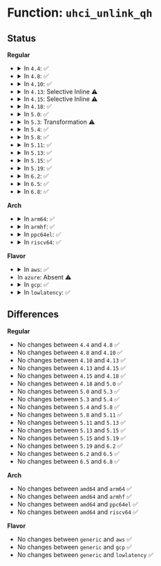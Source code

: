# Function: <code>uhci_unlink_qh</code>

## Status
<b>Regular</b>
<ul>
<li>
<details>
<summary>In <code>4.4</code>: ✅</summary>

```c
void uhci_unlink_qh(struct uhci_hcd *uhci, struct uhci_qh *qh);
```

**Collision:** Unique Static

**Inline:** No

**Transformation:** False

**Instances:**

```
In drivers/usb/host/uhci-hcd.c (ffffffff81645b80)
Location: drivers/usb/host/uhci-q.c:552
Inline: False
Direct callers:
  - drivers/usb/host/uhci-hcd.c:uhci_giveback_urb
  - drivers/usb/host/uhci-hcd.c:uhci_urb_dequeue
```
**Symbols:**

```
ffffffff81645b80-ffffffff81645cb5: uhci_unlink_qh (STB_LOCAL)
```
</details>
</li>
<li>
<details>
<summary>In <code>4.8</code>: ✅</summary>

```c
void uhci_unlink_qh(struct uhci_hcd *uhci, struct uhci_qh *qh);
```

**Collision:** Unique Static

**Inline:** No

**Transformation:** False

**Instances:**

```
In drivers/usb/host/uhci-hcd.c (ffffffff816a66b0)
Location: drivers/usb/host/uhci-q.c:551
Inline: False
Direct callers:
  - drivers/usb/host/uhci-hcd.c:uhci_giveback_urb
  - drivers/usb/host/uhci-hcd.c:uhci_urb_dequeue
```
**Symbols:**

```
ffffffff816a66b0-ffffffff816a67e8: uhci_unlink_qh (STB_LOCAL)
```
</details>
</li>
<li>
<details>
<summary>In <code>4.10</code>: ✅</summary>

```c
void uhci_unlink_qh(struct uhci_hcd *uhci, struct uhci_qh *qh);
```

**Collision:** Unique Static

**Inline:** No

**Transformation:** False

**Instances:**

```
In drivers/usb/host/uhci-hcd.c (ffffffff816d47d0)
Location: drivers/usb/host/uhci-q.c:551
Inline: False
Direct callers:
  - drivers/usb/host/uhci-hcd.c:uhci_giveback_urb
  - drivers/usb/host/uhci-hcd.c:uhci_urb_dequeue
```
**Symbols:**

```
ffffffff816d47d0-ffffffff816d4908: uhci_unlink_qh (STB_LOCAL)
```
</details>
</li>
<li>
<details>
<summary>In <code>4.13</code>: Selective Inline ⚠️</summary>

```c
void uhci_unlink_qh(struct uhci_hcd *uhci, struct uhci_qh *qh);
```

**Collision:** Unique Static

**Inline:** Selective

**Transformation:** False

**Instances:**

```
In drivers/usb/host/uhci-hcd.c (ffffffff816e8c60)
Location: drivers/usb/host/uhci-q.c:551
Inline: True
Direct callers:
  - drivers/usb/host/uhci-hcd.c:uhci_giveback_urb
  - drivers/usb/host/uhci-hcd.c:uhci_urb_dequeue
```
**Symbols:**

```
ffffffff816e8c60-ffffffff816e8d76: uhci_unlink_qh (STB_LOCAL)
```
</details>
</li>
<li>
<details>
<summary>In <code>4.15</code>: Selective Inline ⚠️</summary>

```c
void uhci_unlink_qh(struct uhci_hcd *uhci, struct uhci_qh *qh);
```

**Collision:** Unique Static

**Inline:** Selective

**Transformation:** False

**Instances:**

```
In drivers/usb/host/uhci-hcd.c (ffffffff81755450)
Location: drivers/usb/host/uhci-q.c:552
Inline: True
Direct callers:
  - drivers/usb/host/uhci-hcd.c:uhci_giveback_urb
  - drivers/usb/host/uhci-hcd.c:uhci_urb_dequeue
```
**Symbols:**

```
ffffffff81755450-ffffffff81755566: uhci_unlink_qh (STB_LOCAL)
```
</details>
</li>
<li>
<details>
<summary>In <code>4.18</code>: ✅</summary>

```c
void uhci_unlink_qh(struct uhci_hcd *uhci, struct uhci_qh *qh);
```

**Collision:** Unique Static

**Inline:** No

**Transformation:** False

**Instances:**

```
In drivers/usb/host/uhci-hcd.c (ffffffff81795a40)
Location: drivers/usb/host/uhci-q.c:551
Inline: False
Direct callers:
  - drivers/usb/host/uhci-hcd.c:uhci_giveback_urb
  - drivers/usb/host/uhci-hcd.c:uhci_urb_dequeue
```
**Symbols:**

```
ffffffff81795a40-ffffffff81795b60: uhci_unlink_qh (STB_LOCAL)
```
</details>
</li>
<li>
<details>
<summary>In <code>5.0</code>: ✅</summary>

```c
void uhci_unlink_qh(struct uhci_hcd *uhci, struct uhci_qh *qh);
```

**Collision:** Unique Static

**Inline:** No

**Transformation:** False

**Instances:**

```
In drivers/usb/host/uhci-hcd.c (ffffffff817bc160)
Location: drivers/usb/host/uhci-q.c:551
Inline: False
Direct callers:
  - drivers/usb/host/uhci-hcd.c:uhci_giveback_urb
  - drivers/usb/host/uhci-hcd.c:uhci_urb_dequeue
```
**Symbols:**

```
ffffffff817bc160-ffffffff817bc280: uhci_unlink_qh (STB_LOCAL)
```
</details>
</li>
<li>
<details>
<summary>In <code>5.3</code>: Transformation ⚠️</summary>

```c
void uhci_unlink_qh(struct uhci_hcd *uhci, struct uhci_qh *qh);
```

**Collision:** Unique Static

**Inline:** No

**Transformation:** True

**Instances:**

```
In drivers/usb/host/uhci-hcd.c (0)
Location: drivers/usb/host/uhci-q.c:551
Inline: False
Direct callers:
  - drivers/usb/host/uhci-hcd.c:uhci_giveback_urb
  - drivers/usb/host/uhci-hcd.c:uhci_urb_dequeue
```
**Symbols:**

```
ffffffff817fb340-ffffffff817fb44b: uhci_unlink_qh (STB_LOCAL)
ffffffff817ffff6-ffffffff81800009: uhci_unlink_qh.cold (STB_LOCAL)
```
</details>
</li>
<li>
<details>
<summary>In <code>5.4</code>: ✅</summary>

```c
void uhci_unlink_qh(struct uhci_hcd *uhci, struct uhci_qh *qh);
```

**Collision:** Unique Static

**Inline:** No

**Transformation:** False

**Instances:**

```
In drivers/usb/host/uhci-hcd.c (ffffffff8182c180)
Location: drivers/usb/host/uhci-q.c:551
Inline: False
Direct callers:
  - drivers/usb/host/uhci-hcd.c:uhci_giveback_urb
  - drivers/usb/host/uhci-hcd.c:uhci_urb_dequeue
```
**Symbols:**

```
ffffffff8182c180-ffffffff8182c2a6: uhci_unlink_qh (STB_LOCAL)
```
</details>
</li>
<li>
<details>
<summary>In <code>5.8</code>: ✅</summary>

```c
void uhci_unlink_qh(struct uhci_hcd *uhci, struct uhci_qh *qh);
```

**Collision:** Unique Static

**Inline:** No

**Transformation:** False

**Instances:**

```
In drivers/usb/host/uhci-hcd.c (ffffffff818ffd40)
Location: drivers/usb/host/uhci-q.c:551
Inline: False
Direct callers:
  - drivers/usb/host/uhci-hcd.c:uhci_giveback_urb
  - drivers/usb/host/uhci-hcd.c:uhci_urb_dequeue
```
**Symbols:**

```
ffffffff818ffd40-ffffffff818ffea6: uhci_unlink_qh (STB_LOCAL)
```
</details>
</li>
<li>
<details>
<summary>In <code>5.11</code>: ✅</summary>

```c
void uhci_unlink_qh(struct uhci_hcd *uhci, struct uhci_qh *qh);
```

**Collision:** Unique Static

**Inline:** No

**Transformation:** False

**Instances:**

```
In drivers/usb/host/uhci-hcd.c (ffffffff81908610)
Location: drivers/usb/host/uhci-q.c:551
Inline: False
Direct callers:
  - drivers/usb/host/uhci-hcd.c:uhci_giveback_urb
  - drivers/usb/host/uhci-hcd.c:uhci_urb_dequeue
```
**Symbols:**

```
ffffffff81908610-ffffffff81908772: uhci_unlink_qh (STB_LOCAL)
```
</details>
</li>
<li>
<details>
<summary>In <code>5.13</code>: ✅</summary>

```c
void uhci_unlink_qh(struct uhci_hcd *uhci, struct uhci_qh *qh);
```

**Collision:** Unique Static

**Inline:** No

**Transformation:** False

**Instances:**

```
In drivers/usb/host/uhci-hcd.c (ffffffff818ebdf0)
Location: drivers/usb/host/uhci-q.c:551
Inline: False
Direct callers:
  - drivers/usb/host/uhci-hcd.c:uhci_giveback_urb
  - drivers/usb/host/uhci-hcd.c:uhci_urb_dequeue
```
**Symbols:**

```
ffffffff818ebdf0-ffffffff818ebf4e: uhci_unlink_qh (STB_LOCAL)
```
</details>
</li>
<li>
<details>
<summary>In <code>5.15</code>: ✅</summary>

```c
void uhci_unlink_qh(struct uhci_hcd *uhci, struct uhci_qh *qh);
```

**Collision:** Unique Static

**Inline:** No

**Transformation:** False

**Instances:**

```
In drivers/usb/host/uhci-hcd.c (ffffffff81988500)
Location: drivers/usb/host/uhci-q.c:551
Inline: False
Direct callers:
  - drivers/usb/host/uhci-hcd.c:uhci_giveback_urb
  - drivers/usb/host/uhci-hcd.c:uhci_urb_dequeue
```
**Symbols:**

```
ffffffff81988500-ffffffff8198865e: uhci_unlink_qh (STB_LOCAL)
```
</details>
</li>
<li>
<details>
<summary>In <code>5.19</code>: ✅</summary>

```c
void uhci_unlink_qh(struct uhci_hcd *uhci, struct uhci_qh *qh);
```

**Collision:** Unique Static

**Inline:** No

**Transformation:** False

**Instances:**

```
In drivers/usb/host/uhci-hcd.c (ffffffff81ae5060)
Location: drivers/usb/host/uhci-q.c:551
Inline: False
Direct callers:
  - drivers/usb/host/uhci-hcd.c:uhci_giveback_urb
  - drivers/usb/host/uhci-hcd.c:uhci_urb_dequeue
```
**Symbols:**

```
ffffffff81ae5060-ffffffff81ae51e6: uhci_unlink_qh (STB_LOCAL)
```
</details>
</li>
<li>
<details>
<summary>In <code>6.2</code>: ✅</summary>

```c
void uhci_unlink_qh(struct uhci_hcd *uhci, struct uhci_qh *qh);
```

**Collision:** Unique Static

**Inline:** No

**Transformation:** False

**Instances:**

```
In drivers/usb/host/uhci-hcd.c (ffffffff81c70c70)
Location: drivers/usb/host/uhci-q.c:551
Inline: False
Direct callers:
  - drivers/usb/host/uhci-hcd.c:uhci_giveback_urb
  - drivers/usb/host/uhci-hcd.c:uhci_urb_dequeue
```
**Symbols:**

```
ffffffff81c70c70-ffffffff81c70df6: uhci_unlink_qh (STB_LOCAL)
```
</details>
</li>
<li>
<details>
<summary>In <code>6.5</code>: ✅</summary>

```c
void uhci_unlink_qh(struct uhci_hcd *uhci, struct uhci_qh *qh);
```

**Collision:** Unique Static

**Inline:** No

**Transformation:** False

**Instances:**

```
In drivers/usb/host/uhci-hcd.c (ffffffff81cd8250)
Location: drivers/usb/host/uhci-q.c:551
Inline: False
Direct callers:
  - drivers/usb/host/uhci-hcd.c:uhci_giveback_urb
  - drivers/usb/host/uhci-hcd.c:uhci_urb_dequeue
```
**Symbols:**

```
ffffffff81cd8250-ffffffff81cd83d6: uhci_unlink_qh (STB_LOCAL)
```
</details>
</li>
<li>
<details>
<summary>In <code>6.8</code>: ✅</summary>

```c
void uhci_unlink_qh(struct uhci_hcd *uhci, struct uhci_qh *qh);
```

**Collision:** Unique Static

**Inline:** No

**Transformation:** False

**Instances:**

```
In drivers/usb/host/uhci-hcd.c (ffffffff81d8d260)
Location: drivers/usb/host/uhci-q.c:551
Inline: False
Direct callers:
  - drivers/usb/host/uhci-hcd.c:uhci_giveback_urb
  - drivers/usb/host/uhci-hcd.c:uhci_urb_dequeue
```
**Symbols:**

```
ffffffff81d8d260-ffffffff81d8d3e6: uhci_unlink_qh (STB_LOCAL)
```
</details>
</li>
</ul>
<b>Arch</b>
<ul>
<li>
<details>
<summary>In <code>arm64</code>: ✅</summary>

```c
void uhci_unlink_qh(struct uhci_hcd *uhci, struct uhci_qh *qh);
```

**Collision:** Unique Static

**Inline:** No

**Transformation:** False

**Instances:**

```
In drivers/usb/host/uhci-hcd.c (ffff800010a67a60)
Location: drivers/usb/host/uhci-q.c:551
Inline: False
Direct callers:
  - drivers/usb/host/uhci-hcd.c:uhci_giveback_urb
  - drivers/usb/host/uhci-hcd.c:uhci_urb_dequeue
```
**Symbols:**

```
ffff800010a67a60-ffff800010a67b94: uhci_unlink_qh (STB_LOCAL)
```
</details>
</li>
<li>
<details>
<summary>In <code>armhf</code>: ✅</summary>

```c
void uhci_unlink_qh(struct uhci_hcd *uhci, struct uhci_qh *qh);
```

**Collision:** Unique Static

**Inline:** No

**Transformation:** False

**Instances:**

```
In drivers/usb/host/uhci-hcd.c (c0b3b408)
Location: drivers/usb/host/uhci-q.c:551
Inline: False
Direct callers:
  - drivers/usb/host/uhci-hcd.c:uhci_giveback_urb
  - drivers/usb/host/uhci-hcd.c:uhci_urb_dequeue
```
**Symbols:**

```
c0b3b408-c0b3b554: uhci_unlink_qh (STB_LOCAL)
```
</details>
</li>
<li>
<details>
<summary>In <code>ppc64el</code>: ✅</summary>

```c
void uhci_unlink_qh(struct uhci_hcd *uhci, struct uhci_qh *qh);
```

**Collision:** Unique Static

**Inline:** No

**Transformation:** False

**Instances:**

```
In drivers/usb/host/uhci-hcd.c (c000000000b3a520)
Location: drivers/usb/host/uhci-q.c:551
Inline: False
Direct callers:
  - drivers/usb/host/uhci-hcd.c:uhci_giveback_urb
  - drivers/usb/host/uhci-hcd.c:uhci_urb_dequeue
```
**Symbols:**

```
c000000000b3a520-c000000000b3a6d0: uhci_unlink_qh (STB_LOCAL)
```
</details>
</li>
<li>
<details>
<summary>In <code>riscv64</code>: ✅</summary>

```c
void uhci_unlink_qh(struct uhci_hcd *uhci, struct uhci_qh *qh);
```

**Collision:** Unique Static

**Inline:** No

**Transformation:** False

**Instances:**

```
In drivers/usb/host/uhci-hcd.c (ffffffe0006824c4)
Location: drivers/usb/host/uhci-q.c:551
Inline: False
Direct callers:
  - drivers/usb/host/uhci-hcd.c:uhci_giveback_urb
  - drivers/usb/host/uhci-hcd.c:uhci_urb_dequeue
```
**Symbols:**

```
ffffffe0006824c4-ffffffe0006825c4: uhci_unlink_qh (STB_LOCAL)
```
</details>
</li>
</ul>
<b>Flavor</b>
<ul>
<li>
<details>
<summary>In <code>aws</code>: ✅</summary>

```c
void uhci_unlink_qh(struct uhci_hcd *uhci, struct uhci_qh *qh);
```

**Collision:** Unique Static

**Inline:** No

**Transformation:** False

**Instances:**

```
In drivers/usb/host/uhci-hcd.c (ffffffff817e4560)
Location: drivers/usb/host/uhci-q.c:551
Inline: False
Direct callers:
  - drivers/usb/host/uhci-hcd.c:uhci_giveback_urb
  - drivers/usb/host/uhci-hcd.c:uhci_urb_dequeue
```
**Symbols:**

```
ffffffff817e4560-ffffffff817e4686: uhci_unlink_qh (STB_LOCAL)
```
</details>
</li>
<li>
In <code>azure</code>: Absent ⚠️
</li>
<li>
<details>
<summary>In <code>gcp</code>: ✅</summary>

```c
void uhci_unlink_qh(struct uhci_hcd *uhci, struct uhci_qh *qh);
```

**Collision:** Unique Static

**Inline:** No

**Transformation:** False

**Instances:**

```
In drivers/usb/host/uhci-hcd.c (ffffffff81821000)
Location: drivers/usb/host/uhci-q.c:551
Inline: False
Direct callers:
  - drivers/usb/host/uhci-hcd.c:uhci_giveback_urb
  - drivers/usb/host/uhci-hcd.c:uhci_urb_dequeue
```
**Symbols:**

```
ffffffff81821000-ffffffff81821126: uhci_unlink_qh (STB_LOCAL)
```
</details>
</li>
<li>
<details>
<summary>In <code>lowlatency</code>: ✅</summary>

```c
void uhci_unlink_qh(struct uhci_hcd *uhci, struct uhci_qh *qh);
```

**Collision:** Unique Static

**Inline:** No

**Transformation:** False

**Instances:**

```
In drivers/usb/host/uhci-hcd.c (ffffffff8183b460)
Location: drivers/usb/host/uhci-q.c:551
Inline: False
Direct callers:
  - drivers/usb/host/uhci-hcd.c:uhci_giveback_urb
  - drivers/usb/host/uhci-hcd.c:uhci_urb_dequeue
```
**Symbols:**

```
ffffffff8183b460-ffffffff8183b586: uhci_unlink_qh (STB_LOCAL)
```
</details>
</li>
</ul>

## Differences
<b>Regular</b>
<ul>
<li>
No changes between <code>4.4</code> and <code>4.8</code> ✅
</li>
<li>
No changes between <code>4.8</code> and <code>4.10</code> ✅
</li>
<li>
No changes between <code>4.10</code> and <code>4.13</code> ✅
</li>
<li>
No changes between <code>4.13</code> and <code>4.15</code> ✅
</li>
<li>
No changes between <code>4.15</code> and <code>4.18</code> ✅
</li>
<li>
No changes between <code>4.18</code> and <code>5.0</code> ✅
</li>
<li>
No changes between <code>5.0</code> and <code>5.3</code> ✅
</li>
<li>
No changes between <code>5.3</code> and <code>5.4</code> ✅
</li>
<li>
No changes between <code>5.4</code> and <code>5.8</code> ✅
</li>
<li>
No changes between <code>5.8</code> and <code>5.11</code> ✅
</li>
<li>
No changes between <code>5.11</code> and <code>5.13</code> ✅
</li>
<li>
No changes between <code>5.13</code> and <code>5.15</code> ✅
</li>
<li>
No changes between <code>5.15</code> and <code>5.19</code> ✅
</li>
<li>
No changes between <code>5.19</code> and <code>6.2</code> ✅
</li>
<li>
No changes between <code>6.2</code> and <code>6.5</code> ✅
</li>
<li>
No changes between <code>6.5</code> and <code>6.8</code> ✅
</li>
</ul>
<b>Arch</b>
<ul>
<li>
No changes between <code>amd64</code> and <code>arm64</code> ✅
</li>
<li>
No changes between <code>amd64</code> and <code>armhf</code> ✅
</li>
<li>
No changes between <code>amd64</code> and <code>ppc64el</code> ✅
</li>
<li>
No changes between <code>amd64</code> and <code>riscv64</code> ✅
</li>
</ul>
<b>Flavor</b>
<ul>
<li>
No changes between <code>generic</code> and <code>aws</code> ✅
</li>
<li>
No changes between <code>generic</code> and <code>gcp</code> ✅
</li>
<li>
No changes between <code>generic</code> and <code>lowlatency</code> ✅
</li>
</ul>
